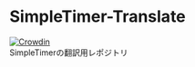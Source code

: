 # SimpleTimer-Translate
[![Crowdin](https://badges.crowdin.net/simpletimer/localized.svg)](https://translate.simpletimer.dev/project/simpletimer)  
SimpleTimerの翻訳用レポジトリ
